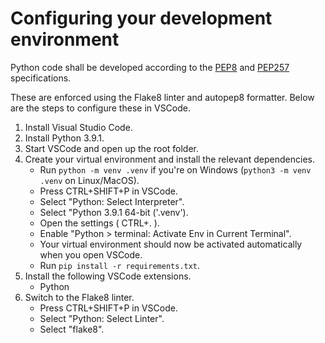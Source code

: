 # Configuring your development environment

Python code shall be developed according to the [PEP8](https://pep8.org/) and [PEP257](https://www.python.org/dev/peps/pep-0257/) specifications.

These are enforced using the Flake8 linter and autopep8 formatter. Below are the steps to configure these in VSCode.

1. Install Visual Studio Code.
2. Install Python 3.9.1.
3. Start VSCode and open up the root folder.
4. Create your virtual environment and install the relevant dependencies.
   - Run `python -m venv .venv` if you're on Windows (`python3 -m venv .venv` on Linux/MacOS).
   - Press CTRL+SHIFT+P in VSCode.
   - Select "Python: Select Interpreter".
   - Select "Python 3.9.1 64-bit ('.venv').
   - Open the settings ( CTRL+. ).
   - Enable "Python > terminal: Activate Env in Current Terminal".
   - Your virtual environment should now be activated automatically when you open VSCode.
   - Run `pip install -r requirements.txt`.
5. Install the following VSCode extensions.
   - Python
6. Switch to the Flake8 linter.
   - Press CTRL+SHIFT+P in VSCode.
   - Select "Python: Select Linter".
   - Select "flake8".
